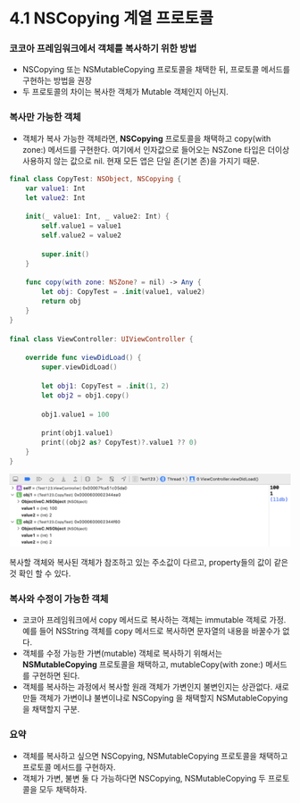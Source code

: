# 4.1 NSCopying 계열 프로토콜

### 코코아 프레임워크에서 객체를 복사하기 위한 방법

- NSCopying 또는 NSMutableCopying 프로토콜을 채택한 뒤, 프로토콜 메서드를 구현하는 방법을 권장
- 두 프로토콜의 차이는 복사한 객체가 Mutable 객체인지 아닌지.

### 복사만 가능한 객체

- 객체가 복사 가능한 객체라면, **NSCopying** 프로토콜을 채택하고 copy(with zone:) 메서드를 구현한다. 여기에서 인자값으로 들어오는 NSZone 타입은 더이상 사용하지 않는 값으로 nil. 현재 모든 앱은 단일 존(기본 존)을 가지기 때문.

```swift
final class CopyTest: NSObject, NSCopying {
    var value1: Int
    let value2: Int
    
    init(_ value1: Int, _ value2: Int) {
        self.value1 = value1
        self.value2 = value2
        
        super.init()
    }
    
    func copy(with zone: NSZone? = nil) -> Any {
        let obj: CopyTest = .init(value1, value2)
        return obj
    }
}

final class ViewController: UIViewController {
    
    override func viewDidLoad() {
        super.viewDidLoad()
        
        let obj1: CopyTest = .init(1, 2)
        let obj2 = obj1.copy()
        
        obj1.value1 = 100
        
        print(obj1.value1)
        print((obj2 as? CopyTest)?.value1 ?? 0)
    }
}
```

![Untitled.png](Untitled.png)

복사할 객체와 복사된 객체가 참조하고 있는 주소값이 다르고, property들의 값이 같은 것 확인 할 수 있다.

### 복사와 수정이 가능한 객체

- 코코아 프레임워크에서 copy 메서드로 복사하는 객체는 immutable 객체로 가정. 예를 들어 NSString 객체를 copy 메서드로 복사하면 문자열의 내용을 바꿀수가 없다.
- 객체를 수정 가능한 가변(mutable) 객체로 복사하기 위해서는 **NSMutableCopying** 프로토콜을 채택하고, mutableCopy(with zone:) 메서드를 구현하면 된다.
- 객체를 복사하는 과정에서 복사할 원래 객체가 가변인지 불변인지는 상관없다. 새로 만들 객체가 가변이냐 불변이냐로 NSCopying 을 채택할지 NSMutableCopying을 채택할지 구분.

### 요약

- 객체를 복사하고 싶으면 NSCopying, NSMutableCopying 프로토콜을 채택하고 프로토콜 메서드를 구현하자.
- 객체가 가변, 불변 둘 다 가능하다면 NSCopying, NSMutableCopying 두 프로토콜을 모두 채택하자.

